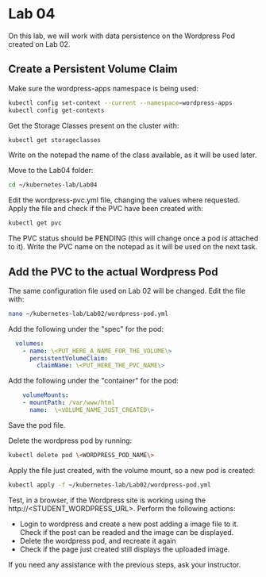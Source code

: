 # Lab 04

On this lab, we will work with data persistence on the Wordpress Pod created on Lab 02.

## Create a Persistent Volume Claim

Make sure the wordpress-apps namespace is being used:

```bash
kubectl config set-context --current --namespace=wordpress-apps
kubectl config get-contexts
```

Get the Storage Classes present on the cluster with:

```bash
kubectl get storageclasses
```

Write on the notepad the name of the class available, as it will be used later.

Move to the Lab04 folder:

```bash
cd ~/kubernetes-lab/Lab04
```

Edit the wordpress-pvc.yml file, changing the values where requested. Apply the file and check if the PVC have been created with:

```bash
kubectl get pvc
```

The PVC status should be PENDING (this will change once a pod is attached to it). Write the PVC name on the notepad as it will be used on the next task.

## Add the PVC to the actual Wordpress Pod

The same configuration file used on Lab 02 will be changed. Edit the file with:

```bash
nano ~/kubernetes-lab/Lab02/wordpress-pod.yml
```

Add the following under the "spec" for the pod:

```yaml
  volumes:
    - name: \<PUT_HERE_A_NAME_FOR_THE_VOLUME\>
      persistentVolumeClaim:
        claimName: \<PUT_HERE_THE_PVC_NAME\>
```

Add the following under the "container" for the pod:

```yaml
    volumeMounts:
    - mountPath: /var/www/html
      name:  \<VOLUME_NAME_JUST_CREATED\>
```

Save the pod file.

Delete the wordpress pod by running:

```bash
kubectl delete pod \<WORDPRESS_POD_NAME\>
```

Apply the file just created, with the volume mount, so a new pod is created:

```bash
kubectl apply -f ~/kubernetes-lab/Lab02/wordpress-pod.yml
```

Test, in a browser, if the Wordpress site is working using the http://\<STUDENT_WORDPRESS_URL\>. Perform the following actions:

* Login to wordpress and create a new post adding a image file to it. Check if the post can be readed and the image can be displayed.
* Delete the wordpress pod, and recreate it again
* Check if the page just created still displays the uploaded image.

If you need any assistance with the previous steps, ask your instructor.
